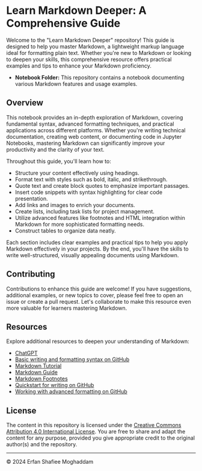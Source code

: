 # Learn Markdown Deeper: A Comprehensive Guide

Welcome to the "Learn Markdown Deeper" repository! This guide is designed to help you master Markdown, a lightweight markup language ideal for formatting plain text. Whether you're new to Markdown or looking to deepen your skills, this comprehensive resource offers practical examples and tips to enhance your Markdown proficiency.

- **Notebook Folder:** This repository contains a notebook documenting various Markdown features and usage examples.

## Overview

This notebook provides an in-depth exploration of Markdown, covering fundamental syntax, advanced formatting techniques, and practical applications across different platforms. Whether you're writing technical documentation, creating web content, or documenting code in Jupyter Notebooks, mastering Markdown can significantly improve your productivity and the clarity of your text.

Throughout this guide, you'll learn how to:
- Structure your content effectively using headings.
- Format text with styles such as bold, italic, and strikethrough.
- Quote text and create block quotes to emphasize important passages.
- Insert code snippets with syntax highlighting for clear code presentation.
- Add links and images to enrich your documents.
- Create lists, including task lists for project management.
- Utilize advanced features like footnotes and HTML integration within Markdown for more sophisticated formatting needs.
- Construct tables to organize data neatly.

Each section includes clear examples and practical tips to help you apply Markdown effectively in your projects. By the end, you'll have the skills to write well-structured, visually appealing documents using Markdown.

## Contributing

Contributions to enhance this guide are welcome! If you have suggestions, additional examples, or new topics to cover, please feel free to open an issue or create a pull request. Let's collaborate to make this resource even more valuable for learners mastering Markdown.

## Resources

Explore additional resources to deepen your understanding of Markdown:

- [ChatGPT](https://chatgpt.com/)
- [Basic writing and formatting syntax on GitHub](https://docs.github.com/en/get-started/writing-on-github/getting-started-with-writing-and-formatting-on-github/basic-writing-and-formatting-syntax)
- [Markdown Tutorial](https://www.markdowntutorial.com/)
- [Markdown Guide](https://www.markdownguide.org/)
- [Markdown Footnotes](https://tiiny.host/blog/markdown-footnotes/#markdown-footnote-fundamentals)
- [Quickstart for writing on GitHub](https://docs.github.com/en/get-started/writing-on-github/getting-started-with-writing-and-formatting-on-github/quickstart-for-writing-on-github)
- [Working with advanced formatting on GitHub](https://docs.github.com/en/get-started/writing-on-github/working-with-advanced-formatting)

## License

The content in this repository is licensed under the [Creative Commons Attribution 4.0 International License](https://creativecommons.org/licenses/by/4.0/). You are free to share and adapt the content for any purpose, provided you give appropriate credit to the original author(s) and the repository.

---

© 2024 Erfan Shafiee Moghaddam

